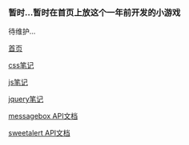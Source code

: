 <h3>暂时...暂时在首页上放这个一年前开发的小游戏</h3>
<p>待维护...</p>    
    
<a href="http://wangmoumei.github.io" target="_blank">首页</a>    
    
<a href="http://wangmoumei.github.io/css.html" target="_blank">css笔记</a>    
    
<a href="http://wangmoumei.github.io/jsnote.html" target="_blank">js笔记</a>   
    
<a href="http://wangmoumei.github.io/jqnote.html" target="_blank">jquery笔记</a>   

<a href="http://wangmoumei.github.io/messagebox" target="_blank">messagebox API文档</a>    

<a href="http://wangmoumei.github.io/sweetalert" target="_blank">sweetalert API文档</a>    
